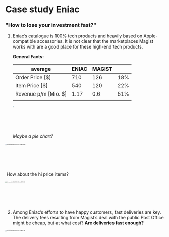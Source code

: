 

# Case study Eniac

### "How to lose your investment fast?"

1. Eniac’s catalogue is 100% tech products and heavily based on Apple-compatible accessories. It is not clear that the marketplaces Magist works with are a good place for these high-end tech products.

   
   
   **General Facts:**
   
   | average              | ENIAC | MAGIST |      |
   | -------------------- | ----- | ------ | ---- |
   | Order Price [$]      | 710   | 126    | 18%  |
   | Item Price [$]       | 540   | 120    | 22%  |
   | Revenue p/m [Mio. $] | 1.17  | 0.6    | 51%  |
   |                      |       |        |      |
   
   <img width="300" src="https://user-images.githubusercontent.com/125308150/236634951-900f64c2-8beb-4a26-adcc-cc0580926ddc.png" style="zoom:25%;" />
   
   *Maybe a pie chart?* 

<img width="300" src="ttps://user-images.githubusercontent.com/125308150/236635028-40d1b7c3-8ec1-4209-bbdd-acb866ea57a8.png" alt="Screenshot 2023-05-05 at 16.09.59" style="zoom:25%;" />

​		How about the hi price items? 


<img width="300" src="https://user-images.githubusercontent.com/125308150/236635057-0e95ecc9-0f37-43ff-a9ea-2a05d4323b77.png" alt="Screenshot 2023-05-05 at 16.12.53" style="zoom:25%;" />

2. Among Eniac’s efforts to have happy customers, fast deliveries are key. The delivery fees resulting from Magist’s deal with the public Post Office might be cheap, but at what cost? **Are deliveries fast enough?**

<img width="300" src="https://user-images.githubusercontent.com/125308150/236635078-deefed7d-4fe3-49ef-8350-377c4d9b12ff.png" alt="Screenshot 2023-05-05 at 16.15.29" style="zoom:25%;" />
